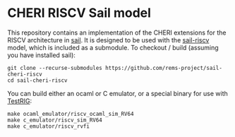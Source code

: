 # CHERI RISCV Sail model
This repository contains an implementation of the CHERI extensions
for the RISCV architecture in [sail](http://higtbu.com/rems-project/sail). It is designed to be used with the [sail-riscv](http://github.com/rems-project/sail-riscv)
model, which is included as a submodule. To checkout / build (assuming you have installed sail):
```
git clone --recurse-submodules https://github.com/rems-project/sail-cheri-riscv
cd sail-cheri-riscv
```
You can build either an ocaml or C emulator, or a special binary for use with [TestRIG](https://github.com/CTSRD-CHERI/TestRIG):
```
make ocaml_emulator/riscv_ocaml_sim_RV64
make c_emulator/riscv_sim_RV64
make c_emulator/riscv_rvfi
```
